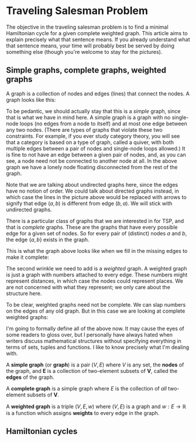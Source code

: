 # Traveling Salesman Problem

The objective in the traveling salesman problem is to find a minimal Hamiltonian cycle for a given complete weighted graph. This article aims to explain precisely what that sentence means. If you already understand what that sentence means, your time will probably best be served by doing something else (though you're welcome to stay for the pictures).

## Simple graphs, complete graphs, weighted graphs

A graph is a collection of nodes and edges (lines) that connect the nodes. A graph looks like this:

<canvas id="simple_graph" width="560" height="300"></canvas>

To be pedantic, we should actually stay that this is a *simple* graph, since that is what we have in mind here. A simple graph is a graph with no single-node loops (no edges from a node to itself) and at most one edge between any two nodes. (There are types of graphs that violate these two constraints. For example, if you ever study category theory, you will see that a category is based on a type of graph, called a quiver, with both multiple edges between a pair of nodes and single-node loops allowed.) It is fine to not have an edge between a given pair of nodes, and, as you can see, a node need not be connected to another node at all. In the above graph we have a lonely node floating disconnected from the rest of the graph.

Note that we are talking about undirected graphs here, since the edges have no notion of order. We could talk about directed graphs instead, in which case the lines in the picture above would be replaced with arrows to signify that edge $(a,b)$ is different from edge $(b,a)$. We will stick with undirected graphs.

There is a particular class of graphs that we are interested in for TSP, and that is *complete* graphs. These are the graphs that have every possible edge for a given set of nodes. So for every pair of (distinct) nodes $a$ and $b$, the edge $\left\{a,b\right\}$ exists in the graph.

This is what the graph above looks like when we fill in the missing edges to make it complete:

<canvas id="complete_simple_graph" width="560" height="300"></canvas>

The second wrinkle we need to add is a *weighted* graph. A weighted graph is just a graph with numbers attached to every edge. These numbers might represent distances, in which case the nodes could represent places. We are not concerned with what they represent; we only care about the structure here.

To be clear, weighted graphs need not be complete. We can slap numbers on the edges of any old graph. But in this case we are looking at complete weighted graphs:

<canvas id="weighted_complete_simple_graph" width="560" height="300"></canvas>

I'm going to formally define all of the above now. It may cause the eyes of some readers to gloss over, but I personally have always hated when writers discuss mathematical structures without specifying everything in terms of sets, tuples and functions. I like to know precisely what I'm dealing with.

A **simple graph** (or **graph**) is a pair $(V, E)$ where $V$ is any set, the **nodes** of the graph, and **E** is a collection of two-element subsets of **V**, called the **edges** of the graph.

A **complete graph** is a simple graph where $E$ is the collection of *all* two-element subsets of **V**.

A **weighted graph** is a triple $(V,E,w)$ where $(V,E)$ is a graph and $w:E \rightarrow \mathbb{R}$  is a function which assigns **weights** to every edge in the graph.

## Hamiltonian cycles
